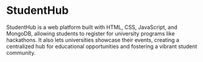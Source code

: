 # StudentHub
StudentHub is a web platform built with HTML, CSS, JavaScript, and MongoDB, allowing students to register for university programs like hackathons. It also lets universities showcase their events, creating a centralized hub for educational opportunities and fostering a vibrant student community.
